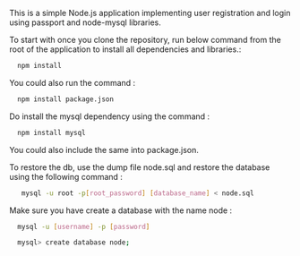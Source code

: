 This is a simple Node.js application implementing user registration and login using passport and node-mysql libraries.

To start with once you clone the repository, run below command from the root of the application to install all
dependencies and libraries.:

```sh
  npm install
``` 

You could also run the command :

```sh
  npm install package.json
``` 

Do install the mysql dependency using the command :

```sh
  npm install mysql
``` 

You could also include the same into package.json.

To restore the db, use the dump file node.sql and restore the database using the following command :

```sh
   mysql -u root -p[root_password] [database_name] < node.sql
``` 

Make sure you have create a database with the name node :


```sh
  mysql -u [username] -p [password]

  mysql> create database node;
``` 



